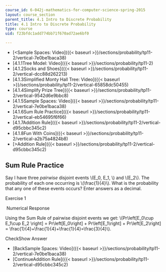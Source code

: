 ```yaml
---
course_id: 6-042j-mathematics-for-computer-science-spring-2015
layout: course_section
parent_title: 4.1 Intro to Discrete Probability
title: 4.1 Intro to Discrete Probability
type: course
uid: f23bfdc1add774bb71f670ad72ae6bf0

---
```


*   [<Sample Spaces: Video]({{< baseurl >}}/sections/probability/tp11-2/vertical-7e0be1baca38)
*   [4.1.1Tree Model: Video]({{< baseurl >}}/sections/probability/tp11-2)
*   [4.1.2Socks and Shoes]({{< baseurl >}}/sections/probability/tp11-2/vertical-dcc88d262213)
*   [4.1.3Simplified Monty Hall Tree: Video]({{< baseurl >}}/sections/probability/tp11-2/vertical-65858dc50455)
*   [4.1.4Simplify Prize Tree]({{< baseurl >}}/sections/probability/tp11-2/vertical-9542d6e9bbc8)
*   [4.1.5Sample Spaces: Video]({{< baseurl >}}/sections/probability/tp11-2/vertical-7e0be1baca38)
*   [4.1.6Sum Rule Practice]({{< baseurl >}}/sections/probability/tp11-2/vertical-eb54695f6f66)
*   [4.1.7Addition Rule]({{< baseurl >}}/sections/probability/tp11-2/vertical-d95cbbc345c2)
*   [4.1.8Fun With Coins]({{< baseurl >}}/sections/probability/tp11-2/vertical-a2b75a4824b8)
*   [\>Addition Rule]({{< baseurl >}}/sections/probability/tp11-2/vertical-d95cbbc345c2)

Sum Rule Practice
-----------------

  

Say I have three _pairwise_ disjoint events \\(E\_0, E\_1, \\) and \\(E\_2\\). The probability of each one occurring is \\(\\frac{1}{4}\\). What is the probability that any one of these events occurs? Enter answers as a decimal.

Exercise 1

&nbsp;Numerical Response&nbsp;

Using the Sum Rule of pairwise disjoint events we get: \\(Pr\\left\[E\_0\\cup E\_1\\cup E\_2 \\right\] = Pr\\left\[E\_0\\right\] + Pr\\left\[E\_1\\right\] + Pr\\left\[E\_2\\right\] = \\frac{1}{4}+\\frac{1}{4}+\\frac{1}{4}=\\frac{3}{4}\\).

CheckShow Answer

*   [BackSample Spaces: Video]({{< baseurl >}}/sections/probability/tp11-2/vertical-7e0be1baca38)
*   [ContinueAddition Rule]({{< baseurl >}}/sections/probability/tp11-2/vertical-d95cbbc345c2)